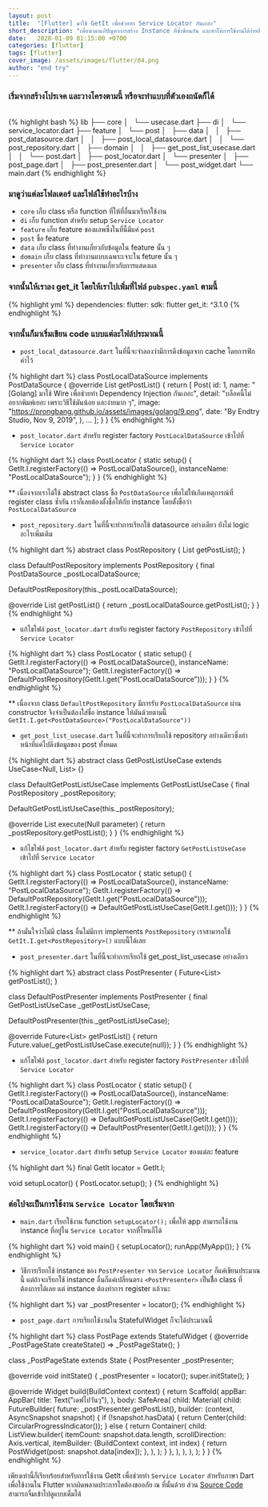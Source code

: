 ```yaml
---
layout: post
title:  "[Flutter] มาใช้ GetIt เพื่อช่วยทำ Service Locator กันเถอะ"
short_description: "เพื่อนำมาแก้ปัญหาการสร้าง Instance ที่ซ้ำซ้อนกัน และทำให้การใช้งานได้ง่ายยิ่งขึ้น มาดูกันว่าต้องทำอย่างไร"
date:   2020-01-09 01:15:00 +0700
categories: [flutter]
tags: [flutter]
cover_image: /assets/images/flutter/04.png
author: "end try"
---
```


### เริ่มจากสร้างโปรเจค และวางโครงตามนี้ หรือจะทำแบบที่ตัวเองถนัดก็ได้

<br>
{% highlight bash %}
lib
├── core
│   └── usecase.dart
├── di
│   └── service_locator.dart
├── feature
│   └── post
│       ├── data
│       │   ├── post_datasource.dart
│       │   ├── post_local_datasource.dart
│       │   └── post_repository.dart
│       ├── domain
│       │   ├── get_post_list_usecase.dart
│       │   └── post.dart
│       ├── post_locator.dart
│       └── presenter
│           ├── post_page.dart
│           ├── post_presenter.dart
│           └── post_widget.dart
└── main.dart
{% endhighlight %}

### มาดูว่าแต่ละโฟลเดอร์ และไฟล์ใช้ทำอะไรบ้าง

- `core` เก็บ class หรือ function ที่ให้ที่อื่นมาเรียกใช้งาน
- `di` เก็บ function สำหรับ setup `Service Locator`
- `feature` เก็บ feature ของแอพซึ่งในที่นี้มีแค่ `post`
- `post` ชื่อ feature
- `data` เก็บ class ที่ทำงานเกี่ยวกับข้อมูลใน feature นั้น ๆ
- `domain` เก็บ class ที่ทำงานแบบเฉพาะเจาะใน feture นั้น ๆ
- `presenter` เก็บ class ที่ทำงานเกี่ยวกับการแสดงผล

### จากนั้นให้เราลง get_it โดยให้เราไปเพิ่มที่ไฟล์ `pubspec.yaml` ตามนี้

{% highlight yml %}
dependencies:
  flutter:
    sdk: flutter
  get_it: ^3.1.0
{% endhighlight %}

### จากนั้นก็มาเริ่มเขียน code แบบแต่ละไฟล์ประมาณนี้

- `post_local_datasource.dart` ในที่นี้จะจำลองว่ามีการดึงข้อมูลจาก cache โดยการฟิกค่าไว้

{% highlight dart %}
class PostLocalDataSource implements PostDataSource {
  @override
  List<Post> getPostList() {
    return [
      Post(
        id: 1,
        name: "[Golang] มาใช้ Wire เพื่อช่วยทำ Dependency Injection กันเถอะ",
        detail: "บล็อคนี้ไม่อยากพิมพ์เยอะ เพราะวิธีใช้มันน้อย และง่ายมาก ๆ",
        image: "https://prongbang.github.io/assets/images/golang/9.png",
        date: "By Endtry Studio, Nov 9, 2019",
      ),
      ...
    ];
  }
}
{% endhighlight %}

- `post_locator.dart` สำหรับ register factory `PostLocalDataSource` เข้าไปที่ `Service Locator`

{% highlight dart %}
class PostLocator {
  static setup() {
    GetIt.I.registerFactory<PostDataSource>(() => PostLocalDataSource(), instanceName: "PostLocalDataSource");
  }
}
{% endhighlight %}

** เนื่องจากเราได้ใช้ abstract class ชื่อ `PostDataSource` เพื่อไม่ให้เกิดเหตุการณ์ที่ register class ซ้ำกัน เราก็เลยต้องตั้งชื่อให้กับ instance โดยตั้งชื่อว่า `PostLocalDataSource`
<br>

- `post_repository.dart` ในที่นี้จะทำการเรียกใช้ datasource อย่างเดียว ยังไม่ logic อะไรเพิ่มเติม

{% highlight dart %}
abstract class PostRepository {
  List<Post> getPostList();
}

class DefaultPostRepository implements PostRepository {
  final PostDataSource _postLocalDataSource;

  DefaultPostRepository(this._postLocalDataSource);

  @override
  List<Post> getPostList() {
    return _postLocalDataSource.getPostList();
  }
}
{% endhighlight %}

- แก้ไขไฟล์ `post_locator.dart` สำหรับ register factory `PostRepository` เข้าไปที่ `Service Locator`

{% highlight dart %}
class PostLocator {
  static setup() {
    GetIt.I.registerFactory<PostDataSource>(() => PostLocalDataSource(), instanceName: "PostLocalDataSource");
    GetIt.I.registerFactory<PostRepository>(() => DefaultPostRepository(GetIt.I.get<PostDataSource>("PostLocalDataSource")));
  }
}
{% endhighlight %}

** เนื่องจาก class `DefaultPostRepository` มีการรับ `PostLocalDataSource` ผ่าน constructor จึงจำเป็นต้องใส่ชื่อ instance ให้มันด้วยตามนี้ `GetIt.I.get<PostDataSource>("PostLocalDataSource"))`
<br>

- `get_post_list_usecase.dart` ในที่นี้จะทำการเรียกใช้ repository อย่างเดียวซึ่งทำหน้าที่แค่ไปดึงข้อมูลของ post ทั้งหมด

{% highlight dart %}
abstract class GetPostListUseCase extends UseCase<Null, List<Post>> {}

class DefaultGetPostListUseCase implements GetPostListUseCase {
  final PostRepository _postRepository;

  DefaultGetPostListUseCase(this._postRepository);

  @override
  List<Post> execute(Null parameter) {
    return _postRepository.getPostList();
  }
}
{% endhighlight %}

- แก้ไขไฟล์ `post_locator.dart` สำหรับ register factory `GetPostListUseCase` เข้าไปที่ `Service Locator`

{% highlight dart %}
class PostLocator {
  static setup() {
    GetIt.I.registerFactory<PostDataSource>(() => PostLocalDataSource(), instanceName: "PostLocalDataSource");
    GetIt.I.registerFactory<PostRepository>(() => DefaultPostRepository(GetIt.I.get<PostDataSource>("PostLocalDataSource")));
    GetIt.I.registerFactory<GetPostListUseCase>(() => DefaultGetPostListUseCase(GetIt.I.get<PostRepository>()));
  }
}
{% endhighlight %}

** ถ้ามั่นใจว่าไม่มี class อื่นไม่มีการ implements `PostRepository` เราสามารถใช้ `GetIt.I.get<PostRepository>()` แบบนี้ได้เลย
<br>

- `post_presenter.dart` ในที่นี้จะทำการเรียกใช้ get_post_list_usecase อย่างเดียว

{% highlight dart %}
abstract class PostPresenter {
  Future<List<Post>> getPostList();
}

class DefaultPostPresenter implements PostPresenter {
  final GetPostListUseCase _getPostListUseCase;

  DefaultPostPresenter(this._getPostListUseCase);

  @override
  Future<List<Post>> getPostList() {
    return Future.value(_getPostListUseCase.execute(null));
  }
}
{% endhighlight %}

- แก้ไขไฟล์ `post_locator.dart` สำหรับ register factory `PostPresenter` เข้าไปที่ `Service Locator`

{% highlight dart %}
class PostLocator {
  static setup() {
    GetIt.I.registerFactory<PostDataSource>(() => PostLocalDataSource(), instanceName: "PostLocalDataSource");
    GetIt.I.registerFactory<PostRepository>(() => DefaultPostRepository(GetIt.I.get<PostDataSource>("PostLocalDataSource")));
    GetIt.I.registerFactory<GetPostListUseCase>(() => DefaultGetPostListUseCase(GetIt.I.get<PostRepository>()));
    GetIt.I.registerFactory<PostPresenter>(() => DefaultPostPresenter(GetIt.I.get<GetPostListUseCase>()));
  }
}
{% endhighlight %}

- `service_locator.dart` สำหรับ setup `Service Locator` ของแต่ละ feature

{% highlight dart %}
final GetIt locator = GetIt.I;

void setupLocator() {
  PostLocator.setup();
}
{% endhighlight %}

### ต่อไปจะเป็นการใช้งาน `Service Locator` โดยเริ่มจาก

- `main.dart` เรียกใช้งาน function `setupLocator();` เพื่อให้ app สามารถใช้งาน instance ที่อยู่ใน `Service Locator` จากที่ไหนก็ได้

{% highlight dart %}
void main() {
  setupLocator();
  runApp(MyApp());
}
{% endhighlight %}

- วิธีการเรียกใช้ instance ของ `PostPresenter` จาก `Service Locator` ก็แค่เขียนประมาณนี้ แต่ถ้าจะเรียกใช้ instance อื่นก็แค่เปลี่ยนตรง `<PostPresenter>` เป็นชื่ือ class ที่ต้องการได้เลย แต่ instance ต้องทำการ register แล้วนะ

{% highlight dart %}
var _postPresenter = locator<PostPresenter>();
{% endhighlight %}

- `post_page.dart` การเรียกใช้งานใน StatefulWidget ก็จะได้ประมาณนี้

{% highlight dart %}
class PostPage extends StatefulWidget {
  @override
  _PostPageState createState() => _PostPageState();
}

class _PostPageState extends State<PostPage> {
  PostPresenter _postPresenter;

  @override
  void initState() {
    _postPresenter = locator<PostPresenter>();
    super.initState();
  }

  @override
  Widget build(BuildContext context) {
    return Scaffold(
      appBar: AppBar(
        title: Text("เดฟไปวันๆ"),
      ),
      body: SafeArea(
        child: Material(
          child: FutureBuilder(
            future: _postPresenter.getPostList(),
            builder: (context, AsyncSnapshot snapshot) {
              if (!snapshot.hasData) {
                return Center(child: CircularProgressIndicator());
              } else {
                return Container(
                  child: ListView.builder(
                    itemCount: snapshot.data.length,
                    scrollDirection: Axis.vertical,
                    itemBuilder: (BuildContext context, int index) {
                      return PostWidget(post: snapshot.data[index]);
                    },
                  ),
                );
              }
            },
          ),
        ),
      ),
    );
  }
}
{% endhighlight %}

เพียงเท่านี้ก็เรียบร้อยสำหรับการใช้งาน GetIt เพื่อช่วยทำ `Service Locator` สำหรับภาษา Dart เพื่อใช้งานใน Flutter หากผิดพลาดประการใดต้องขออภัย ณ ที่นั้นด้วย ส่วน [Source Code](https://raboninco.com/XBto) สามารถจิ้มเข้าไปดูแบบเต็มได้
